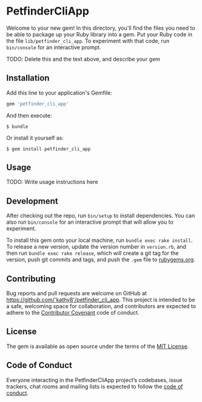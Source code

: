 # PetfinderCliApp

Welcome to your new gem! In this directory, you'll find the files you need to be able to package up your Ruby library into a gem. Put your Ruby code in the file `lib/petfinder_cli_app`. To experiment with that code, run `bin/console` for an interactive prompt.

TODO: Delete this and the text above, and describe your gem

## Installation

Add this line to your application's Gemfile:

```ruby
gem 'petfinder_cli_app'
```

And then execute:

    $ bundle

Or install it yourself as:

    $ gem install petfinder_cli_app

## Usage

TODO: Write usage instructions here

## Development

After checking out the repo, run `bin/setup` to install dependencies. You can also run `bin/console` for an interactive prompt that will allow you to experiment.

To install this gem onto your local machine, run `bundle exec rake install`. To release a new version, update the version number in `version.rb`, and then run `bundle exec rake release`, which will create a git tag for the version, push git commits and tags, and push the `.gem` file to [rubygems.org](https://rubygems.org).

## Contributing

Bug reports and pull requests are welcome on GitHub at https://github.com/'kathy8'/petfinder_cli_app. This project is intended to be a safe, welcoming space for collaboration, and contributors are expected to adhere to the [Contributor Covenant](http://contributor-covenant.org) code of conduct.

## License

The gem is available as open source under the terms of the [MIT License](https://opensource.org/licenses/MIT).

## Code of Conduct

Everyone interacting in the PetfinderCliApp project’s codebases, issue trackers, chat rooms and mailing lists is expected to follow the [code of conduct](https://github.com/'kathy8'/petfinder_cli_app/blob/master/CODE_OF_CONDUCT.md).
